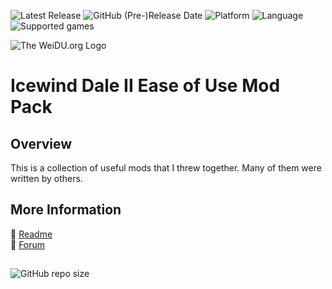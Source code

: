 ![Latest Release](https://img.shields.io/github/v/release/Pocket-Plane-Group/iwd2_ease_of_use?include_prereleases&color=blue) 
![GitHub (Pre-)Release Date](https://img.shields.io/github/release-date-pre/Pocket-Plane-Group/iwd2_ease_of_use?color=gold)
![Platform](https://img.shields.io/static/v1?label=platform&message=windows%20%7C%20macOS%20%7C%20linux%20%7C%20Project%20Infinity&color=informational)
![Language](https://img.shields.io/static/v1?label=language&message=English%20%7C%20Spanish&color=limegreen)
![Supported games](https://img.shields.io/static/v1?label=supported%20games&message=IWD2&color=dodgerblue)

![The WeiDU.org Logo](https://pocket-plane-group.github.io/readmes/style/weidu_logo.png)

# Icewind Dale II Ease of Use Mod Pack

## Overview

This is a collection of useful mods that I threw together. Many of them were written by others. 

## More Information

:page_facing_up: [Readme](https://pocket-plane-group.github.io/readmes/readme-iwd2-ease.html)  
:page_facing_up: [Forum](http://forums.pocketplane.net/index.php/board,43.0.html) 

## 

![GitHub repo size](https://img.shields.io/github/repo-size/Pocket-Plane-Group/iwd2_ease_of_use?style=plastic&label=repo%20size)